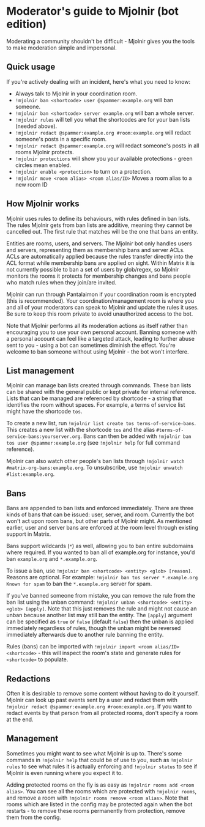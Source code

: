 # Moderator's guide to Mjolnir (bot edition)

Moderating a community shouldn't be difficult - Mjolnir gives you the tools to make moderation simple and 
impersonal.

## Quick usage

If you're actively dealing with an incident, here's what you need to know:

* Always talk to Mjolnir in your coordination room.
* `!mjolnir ban <shortcode> user @spammer:example.org` will ban someone.
* `!mjolnir ban <shortcode> server example.org` will ban a whole server.
* `!mjolnir rules` will tell you what the shortcodes are for your ban lists (needed above).
* `!mjolnir redact @spammer:example.org #room:example.org` will redact someone's posts in a specific room.
* `!mjolnir redact @spammer:example.org` will redact someone's posts in all rooms Mjolnir protects.
* `!mjolnir protections` will show you your available protections - green circles mean enabled.
* `!mjolnir enable <protection>` to turn on a protection.
* `!mjolnir move <room alias> <room alias/ID>` Moves a room alias to a new room ID

## How Mjolnir works

Mjolnir uses rules to define its behaviours, with rules defined in ban lists. The rules Mjolnir gets from
ban lists are additive, meaning they cannot be cancelled out. The first rule that matches will be the one
that bans an entity.

Entities are rooms, users, and servers. The Mjolnir bot only handles users and servers, representing them
as membership bans and server ACLs. ACLs are automatically applied because the rules transfer directly into
the ACL format while membership bans are applied on sight. Within Matrix it is not currently possible to
ban a set of users by glob/regex, so Mjolnir monitors the rooms it protects for membership changes and
bans people who match rules when they join/are invited.

Mjolnir can run through Pantalaimon if your coordination room is encrypted (this is recommended). Your
coordination/management room is where you and all of your moderators can speak to Mjolnir and update the
rules it uses. Be sure to keep this room private to avoid unauthorized access to the bot.

Note that Mjolnir performs all its moderation actions as itself rather than encouraging you to use your
own personal account. Banning someone with a personal account can feel like a targeted attack, leading to
further abuse sent to you - using a bot can sometimes diminish the effect. You're welcome to ban someone
without using Mjolnir - the bot won't interfere.

## List management

Mjolnir can manage ban lists created through commands. These ban lists can be shared with the general
public or kept private for internal reference. Lists that can be managed are referenced by shortcode - a
string that identifies the room without spaces. For example, a terms of service list might have the shortcode
`tos`.

To create a new list, run `!mjolnir list create tos terms-of-service-bans`. This creates a new list with
the shortcode `tos` and the alias `#terms-of-service-bans:yourserver.org`. Bans can then be added with
`!mjolnir ban tos user @spammer:example.org` (see `!mjolnir help` for full command reference).

Mjolnir can also watch other people's ban lists through `!mjolnir watch #matrix-org-bans:example.org`.
To unsubscribe, use `!mjolnir unwatch #list:example.org`.

## Bans

Bans are appended to ban lists and enforced immediately. There are three kinds of bans that can be issued:
user, server, and room. Currently the bot won't act upon room bans, but other parts of Mjolnir might. As
mentioned earlier, user and server bans are enforced at the room level through existing support in Matrix.

Bans support wildcards (`*`) as well, allowing you to ban entire subdomains where required. If you wanted
to ban all of example.org for instance, you'd ban `example.org` and `*.example.org`.

To issue a ban, use `!mjolnir ban <shortcode> <entity> <glob> [reason]`. Reasons are optional. For example:
`!mjolnir ban tos server *.example.org Known for spam` to ban the `*.example.org` server for spam.

If you've banned someone from mistake, you can remove the rule from the ban list using the unban command:
`!mjolnir unban <shortcode> <entity> <glob> [apply]`. Note that this just removes the rule and might not
cause an unban because another list may still ban the entity. The `[apply]` argument can be specified as `true`
or `false` (default `false`) then the unban is applied immediately regardless of rules, though the unban
might be reversed immediately afterwards due to another rule banning the entity.

Rules (bans) can be imported with `!mjolnir import <room alias/ID> <shortcode>` - this will inspect the
room's state and generate rules for `<shortcode>` to populate.

## Redactions

Often it is desirable to remove some content without having to do it yourself. Mjolnir can look up past
events sent by a user and redact them with `!mjolnir redact @spammer:example.org #room:example.org`. If
you want to redact events by that person from all protected rooms, don't specify a room at the end.

## Management

Sometimes you might want to see what Mjolnir is up to. There's some commands in `!mjolnir help` that could
be of use to you, such as `!mjolnir rules` to see what rules it is actually enforcing and `!mjolnir status`
to see if Mjolnir is even running where you expect it to.

Adding protected rooms on the fly is as easy as `!mjolnir rooms add <room alias>`. You can see all the rooms
which are protected with `!mjolnir rooms`, and remove a room with `!mjolnir rooms remove <room alias>`. Note
that rooms which are listed in the config may be protected again when the bot restarts - to remove these rooms
permanently from protection, remove them from the config.
